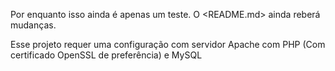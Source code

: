 Por enquanto isso ainda é apenas um teste. O <README.md> ainda reberá mudanças.

Esse projeto requer uma configuração com servidor Apache com PHP (Com certificado OpenSSL de preferência) e MySQL
